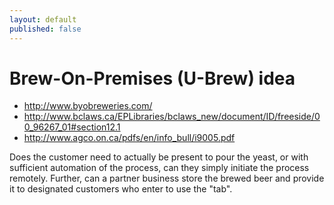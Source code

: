 ```yaml
---
layout: default
published: false
---
```


# Brew-On-Premises (U-Brew) idea

- http://www.byobreweries.com/
- http://www.bclaws.ca/EPLibraries/bclaws_new/document/ID/freeside/00_96267_01#section12.1
- http://www.agco.on.ca/pdfs/en/info_bull/i9005.pdf

Does the customer need to actually be present to pour the yeast, or with sufficient automation of the process, can they simply initiate the process remotely. Further, can a partner business store the brewed beer and provide it to designated customers who enter to use the "tab".